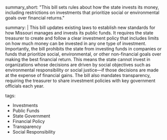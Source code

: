 summary_short: "This bill sets rules about how the state invests its money, including restrictions on investments that prioritize social or environmental goals over financial returns."

summary: |
  This bill updates existing laws to establish new standards for how Missouri manages and invests its public funds. It requires the state treasurer to create and follow a clear investment policy that includes limits on how much money can be invested in any one type of investment. Importantly, the bill prohibits the state from investing funds in companies or funds that prioritize social, environmental, or other non-financial goals over making the best financial return. This means the state cannot invest in organizations whose decisions are driven by social objectives such as environmental responsibility or social justice—if those decisions are made at the expense of financial gains. The bill also mandates transparency, requiring the treasurer to share investment policies with key government officials each year.

tags:
  - Investments
  - Public Funds
  - State Government
  - Financial Policy
  - Transparency
  - Social Responsibility
